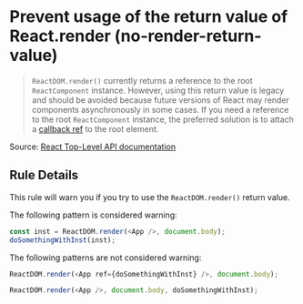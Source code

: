 # Prevent usage of the return value of React.render (no-render-return-value)

> `ReactDOM.render()` currently returns a reference to the root `ReactComponent` instance. However, using this return value is legacy and should be avoided because future versions of React may render components asynchronously in some cases. If you need a reference to the root `ReactComponent` instance, the preferred solution is to attach a [callback ref](http://facebook.github.io/react/docs/more-about-refs.html#the-ref-callback-attribute) to the root element.

Source: [React Top-Level API documentation](http://facebook.github.io/react/docs/top-level-api.html#reactdom.render)

## Rule Details

This rule will warn you if you try to use the `ReactDOM.render()` return value.

The following pattern is considered warning:

```js
const inst = ReactDOM.render(<App />, document.body);
doSomethingWithInst(inst);
```

The following patterns are not considered warning:

```js
ReactDOM.render(<App ref={doSomethingWithInst} />, document.body);

ReactDOM.render(<App />, document.body, doSomethingWithInst);
```
